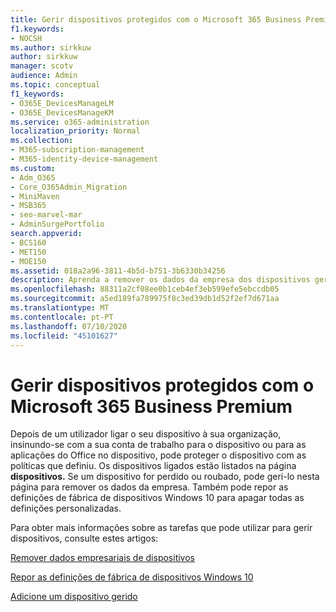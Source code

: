 ```yaml
---
title: Gerir dispositivos protegidos com o Microsoft 365 Business Premium
f1.keywords:
- NOCSH
ms.author: sirkkuw
author: sirkkuw
manager: scotv
audience: Admin
ms.topic: conceptual
f1_keywords:
- O365E_DevicesManageLM
- O365E_DevicesManageKM
ms.service: o365-administration
localization_priority: Normal
ms.collection:
- M365-subscription-management
- M365-identity-device-management
ms.custom:
- Adm_O365
- Core_O365Admin_Migration
- MiniMaven
- MSB365
- seo-marvel-mar
- AdminSurgePortfolio
search.appverid:
- BCS160
- MET150
- MOE150
ms.assetid: 018a2a96-3811-4b5d-b751-3b6330b34256
description: Aprenda a remover os dados da empresa dos dispositivos geridos através de políticas de proteção, bem como a redefinir os dispositivos do Windows 10 para as suas definições de fábrica.
ms.openlocfilehash: 88311a2cf08ee0b1ceb4ef3eb599efe5ebccdb05
ms.sourcegitcommit: a5ed189fa789975f8c3ed39db1d52f2ef7d671aa
ms.translationtype: MT
ms.contentlocale: pt-PT
ms.lasthandoff: 07/10/2020
ms.locfileid: "45101627"
---
```

# <a name="manage-protected-devices-with-microsoft-365-business-premium"></a>Gerir dispositivos protegidos com o Microsoft 365 Business Premium

Depois de um utilizador ligar o seu dispositivo à sua organização, insinundo-se com a sua conta de trabalho para o dispositivo ou para as aplicações do Office no dispositivo, pode proteger o dispositivo com as políticas que definiu. Os dispositivos ligados estão listados na página **dispositivos.** Se um dispositivo for perdido ou roubado, pode geri-lo nesta página para remover os dados da empresa. Também pode repor as definições de fábrica de dispositivos Windows 10 para apagar todas as definições personalizadas. 

Para obter mais informações sobre as tarefas que pode utilizar para gerir dispositivos, consulte estes artigos: 
  
[Remover dados empresariais de dispositivos](remove-company-data.md)
  
[Repor as definições de fábrica de dispositivos Windows 10](reset-devices-to-factory-settings.md)

[Adicione um dispositivo gerido](https://docs.microsoft.com/microsoft-365/business/app-protection-settings-for-android-and-ios)
  

